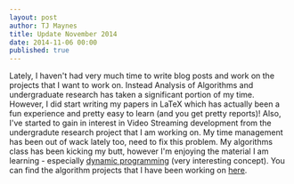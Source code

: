 ```yaml
---
layout: post
author: TJ Maynes
title: Update November 2014
date: 2014-11-06 00:00
published: true
---
```

Lately, I haven't had very much time to write blog posts and work on the projects that I want to work on. Instead Analysis of Algorithms and undergraduate research has taken a significant portion of my time. However, I did start writing my papers in LaTeX which has actually been a fun experience and pretty easy to learn (and you get pretty reports)! Also, I've started to gain in interest in Video Streaming development from the undergradute research project that I am working on. My time management has been out of wack lately too, need to fix this problem. My algorithms class has been kicking my butt, however I'm enjoying the material I am learning - especially <a href="http://en.wikipedia.org/wiki/Dynamic_programming">dynamic programming</a> (very interesting concept). You can find the algorithm projects that I have been working on <a href="http://github.com/TJMaynes/algorithms">here</a>.
